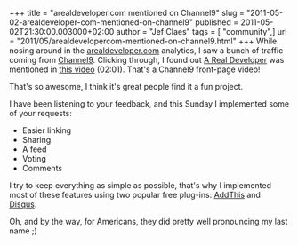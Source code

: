 +++
title = "arealdeveloper.com mentioned on Channel9"
slug = "2011-05-02-arealdeveloper-com-mentioned-on-channel9"
published = 2011-05-02T21:30:00.003000+02:00
author = "Jef Claes"
tags = [ "community",]
url = "2011/05/arealdevelopercom-mentioned-on-channel9.html"
+++
While nosing around in the [arealdeveloper.com](#) analytics, I saw a
bunch of traffic coming from [Channel9](http://channel9.msdn.com/).
Clicking through, I found out [A Real Developer](#) was mentioned in [this video](http://channel9.msdn.com/Shows/This+Week+On+Channel+9/TWC9-HouseBuilder-Solver-Dev-Labs-Project-Windows-Shell-Extensions)
(02:01). That's a Channel9 front-page video!  
  
That's so awesome, I think it's great people find it a fun project.  
  
I have been listening to your feedback, and this Sunday I implemented some of your requests: 
- Easier linking
- Sharing
- A feed
- Voting
- Comments

I try to keep everything as simple as possible, that's why I implemented
most of these features using two popular free plug-ins: [AddThis](http://www.addthis.com/) and [Disqus](http://disqus.com/).  
    
Oh, and by the way, for Americans, they did pretty well pronouncing my
last name ;)
